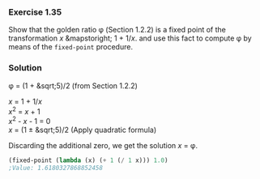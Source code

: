 ### Exercise 1.35

Show that the golden ratio &phi; (Section 1.2.2) is a fixed point of the
transformation *x* &mapstoright; 1 + 1/*x*. and use this fact to compute &phi;
by means of the `fixed-point` procedure.

### Solution


&phi; = (1 + &sqrt;5)/2 (from Section 1.2.2)

*x* = 1 + 1/*x*  
*x*<sup>2</sup> = *x* + 1  
*x*<sup>2</sup> - *x* - 1 = 0  
*x* = (1 &plusmn; &sqrt;5)/2 (Apply quadratic formula)

Discarding the additional zero, we get the solution *x* = &phi;.


```scheme
(fixed-point (lambda (x) (+ 1 (/ 1 x))) 1.0)
;Value: 1.6180327868852458
```
